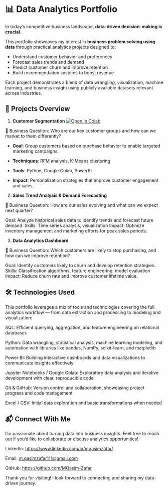 # 📊 Data Analytics Portfolio

In today’s competitive business landscape, **data-driven decision-making is crucial**.  

This portfolio showcases my interest in **business problem solving using data** through practical analytics projects designed to:

- Understand customer behavior and preferences  
- Forecast sales trends and demand  
- Predict customer churn and improve retention  
- Build recommendation systems to boost revenue 

Each project demonstrates a blend of data wrangling, visualization, machine learning, and business insight using publicly available datasets relevant across industries.

## 📂 Projects Overview
1. **Customer Segmentation**
[![Open in Colab](https://colab.research.google.com/assets/colab-badge.svg)](https://colab.research.google.com/drive/1vwIYJL_5drytR7Yx6IztJYJl96ZCLdsv#scrollTo=HN2Ro92gnTAs)

📍 Business Question: Who are our key customer groups and how can we market to them differently?

   -  **Goal**: Group customers based on purchase behavior to enable targeted marketing campaigns.

 - **Techniques**: RFM analysis, K-Means clustering

 - **Tools**: Python, Google Colab, PowerBI

 - **Impact**: Personalization strategies that improve customer engagement and sales.

2. **Sales Trend Analysis & Demand Forecasting**

📍 Business Question: How are our sales evolving and what can we expect next quarter?

Goal: Analyze historical sales data to identify trends and forecast future demand.
Skills: Time series analysis, visualization
Impact: Optimize inventory management and marketing efforts for peak sales periods.

3. **Data Analytics Dashboard**

📍 Business Question: Which customers are likely to stop purchasing, and how can we improve retention?

Goal: Identify customers likely to churn and develop retention strategies.
Skills: Classification algorithms, feature engineering, model evaluation
Impact: Reduce churn rate and improve customer lifetime value.

## 🛠️ Technologies Used

This portfolio leverages a mix of tools and technologies covering the full analytics workflow — from data extraction and processing to modeling and visualization:

SQL: Efficient querying, aggregation, and feature engineering on relational databases

Python: Data wrangling, statistical analysis, machine learning modeling, and automation with libraries like pandas, NumPy, scikit-learn, and matplotlib

Power BI: Building interactive dashboards and data visualizations to communicate insights effectively

Jupyter Notebooks / Google Colab: Exploratory data analysis and iterative development with clear, reproducible code

Git & GitHub: Version control and collaboration, showcasing project progress and code management

Excel / CSV: Initial data exploration and basic transformations when needed

## 📬 Connect With Me

I’m passionate about turning data into business insights. Feel free to reach out if you’d like to collaborate or discuss analytics opportunities!

LinkedIn: https://www.linkedin.com/in/mqasimzafar/

Email: m.qasimzafar111@gmail.com

GitHub: https://github.com/MQasim-Zafar

Thank you for visiting! I look forward to connecting and sharing my data-driven journey.
